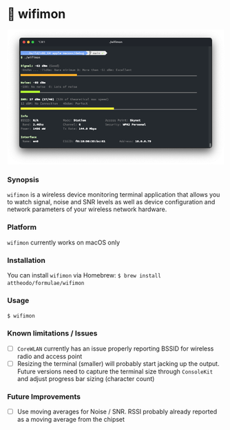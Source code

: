 # 📡 wifimon
![wifi screenshot](Screenshot.png)
### Synopsis
`wifimon` is a wireless device monitoring terminal application that allows you to watch signal, noise and SNR levels as well as device configuration and network parameters of your wireless network hardware.

### Platform
`wifimon` currently works on macOS only

### Installation
You can install `wifimon` via Homebrew:
`$ brew install attheodo/formulae/wifimon`

### Usage
`$ wifimon`

### Known limitations / Issues
- [ ] `CoreWLAN` currently has an issue properly reporting BSSID for wireless radio and access point
- [ ] Resizing the terminal (smaller) will probably start jacking up the output. Future versions need to capture the terminal size through `ConsoleKit` and adjust progress bar sizing (character count)

### Future Improvements
- [ ] Use moving averages for Noise / SNR. RSSI probably already reported as a moving average from the chipset



